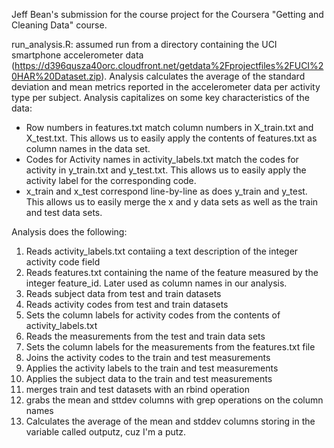 Jeff Bean's submission for the course project for the Coursera "Getting and Cleaning Data"
course.

run_analysis.R: assumed run from a directory containing the UCI smartphone accelerometer data
(https://d396qusza40orc.cloudfront.net/getdata%2Fprojectfiles%2FUCI%20HAR%20Dataset.zip). Analysis calculates
the average of the standard deviation and mean metrics reported in the accelerometer data per
activity type per subject. Analysis capitalizes on some key characteristics of the data:

- Row numbers in features.txt match column numbers in X_train.txt and X_test.txt. This allows us to easily 
apply the contents of features.txt as column names in the data set.
- Codes for Activity names in activity_labels.txt match the codes for activity in y_train.txt and y_test.txt. This allows us to easily apply the activity label for the corresponding code.
- x_train and x_test correspond line-by-line as does y_train and y_test. This allows us to easily merge the x and y
data sets as well as the train and test data sets.

Analysis does the following:
1. Reads activity_labels.txt contaiing a text description of the integer activity code field
2. Reads features.txt containing the name of the feature measured by the integer feature_id. Later used as column names in our analysis.
3. Reads subject data from test and train datasets
4. Reads activity codes from test and train datasets
5. Sets the column labels for activity codes from the contents of activity_labels.txt
6. Reads the measurements from the test and train data sets
7. Sets the column labels for the measurements from the features.txt file
8. Joins the activity codes to the train and test measurements
9. Applies the activity labels to the train and test measurements
10. Applies the subject data to the train and test measurements
11. merges train and test datasets with an rbind operation
12. grabs the mean and sttdev columns with grep operations on the column names
13. Calculates the average of the mean and stddev columns storing in the variable called outputz, cuz I'm a putz.

